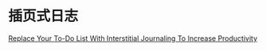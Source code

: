 # 插页式日志

[Replace Your To-Do List With Interstitial Journaling To Increase Productivity](https://betterhumans.pub/replace-your-to-do-list-with-interstitial-journaling-to-increase-productivity-4e43109d15ef)




